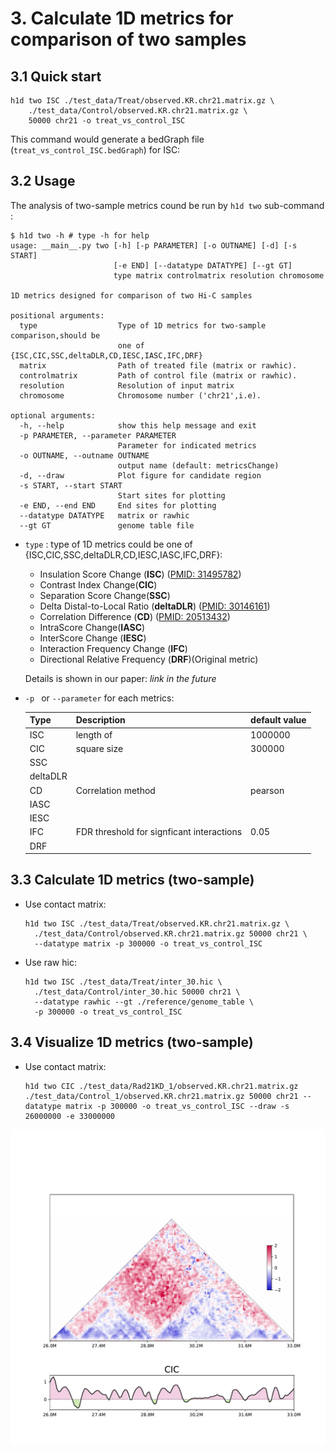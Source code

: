 # 3. Calculate 1D metrics for comparison of two samples

## 3.1 Quick start

``` shell
h1d two ISC ./test_data/Treat/observed.KR.chr21.matrix.gz \
	./test_data/Control/observed.KR.chr21.matrix.gz \
	50000 chr21 -o treat_vs_control_ISC
```

This command would generate a bedGraph file (`treat_vs_control_ISC.bedGraph`) for ISC:

## 3.2 Usage

The analysis of two-sample metrics cound be run by `h1d two` sub-command :

``` 
$ h1d two -h # type -h for help
usage: __main__.py two [-h] [-p PARAMETER] [-o OUTNAME] [-d] [-s START]
                       [-e END] [--datatype DATATYPE] [--gt GT]
                       type matrix controlmatrix resolution chromosome

1D metrics designed for comparison of two Hi-C samples

positional arguments:
  type                  Type of 1D metrics for two-sample comparison,should be
                        one of {ISC,CIC,SSC,deltaDLR,CD,IESC,IASC,IFC,DRF}
  matrix                Path of treated file (matrix or rawhic).
  controlmatrix         Path of control file (matrix or rawhic).
  resolution            Resolution of input matrix
  chromosome            Chromosome number ('chr21',i.e).

optional arguments:
  -h, --help            show this help message and exit
  -p PARAMETER, --parameter PARAMETER
                        Parameter for indicated metrics
  -o OUTNAME, --outname OUTNAME
                        output name (default: metricsChange)
  -d, --draw            Plot figure for candidate region
  -s START, --start START
                        Start sites for plotting
  -e END, --end END     End sites for plotting
  --datatype DATATYPE   matrix or rawhic
  --gt GT               genome table file
```

- `type` : type of 1D metrics could be one of {ISC,CIC,SSC,deltaDLR,CD,IESC,IASC,IFC,DRF}:

  - Insulation Score Change (**ISC**) ([PMID: 31495782](https://pubmed.ncbi.nlm.nih.gov/31495782/))
  - Contrast Index Change(**CIC**)
  - Separation Score Change(**SSC**)
  - Delta Distal-to-Local Ratio (**deltaDLR**) ([PMID: 30146161](https://pubmed.ncbi.nlm.nih.gov/30146161/))
  - Correlation Difference (**CD**)  ([PMID: 20513432](https://pubmed.ncbi.nlm.nih.gov/20513432/))
  - IntraScore Change(**IASC**) 
  - InterScore Change (**IESC**)
  - Interaction Frequency Change (**IFC**) 
  - Directional Relative Frequency (**DRF**)(Original metric)

  Details is shown in our paper:  *link in the future*

- `-p ` or `--parameter` for each metrics:

  | Type     | Description                               | default value |
  | -------- | ----------------------------------------- | ------------- |
  | ISC      | length of                                 | 1000000       |
  | CIC      | square size                               | 300000        |
  | SSC      |                                           |               |
  | deltaDLR |                                           |               |
  | CD       | Correlation method                        | pearson       |
  | IASC     |                                           |               |
  | IESC     |                                           |               |
  | IFC      | FDR threshold for signficant interactions | 0.05          |
  | DRF      |                                           |               |

  

## 3.3 Calculate 1D metrics (two-sample)

- Use contact matrix:

  ``` shell
  h1d two ISC ./test_data/Treat/observed.KR.chr21.matrix.gz \
  	./test_data/Control/observed.KR.chr21.matrix.gz 50000 chr21 \
  	--datatype matrix -p 300000 -o treat_vs_control_ISC
  ```

- Use raw hic:

  ``` shell
  h1d two ISC ./test_data/Treat/inter_30.hic \
  	./test_data/Control/inter_30.hic 50000 chr21 \
  	--datatype rawhic --gt ./reference/genome_table \
  	-p 300000 -o treat_vs_control_ISC
  ```

  

## 3.4 Visualize 1D metrics (two-sample)

- Use contact matrix:

  ``` shell
  h1d two CIC ./test_data/Rad21KD_1/observed.KR.chr21.matrix.gz ./test_data/Control_1/observed.KR.chr21.matrix.gz 50000 chr21 --datatype matrix -p 300000 -o treat_vs_control_ISC --draw -s 26000000 -e 33000000
  ```

  



<img src="_static/3-4.pdf" alt="RTDimport" style="zoom:60%;" />

